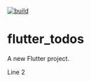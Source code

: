 [![build](https://github.com/felangel/bloc/workflows/build/badge.svg)](https://github.com/felangel/bloc/actions)

# flutter_todos

A new Flutter project.

Line 2




